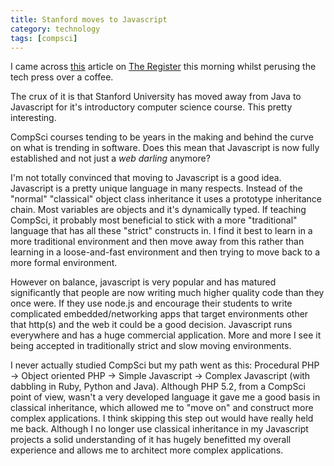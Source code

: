 ```yaml
---
title: Stanford moves to Javascript
category: technology
tags: [compsci]
---
```

I came across [this](https://www.theregister.co.uk/2017/04/24/stanford_tests_javascript_in_place_of_java/) article
on [The Register](https://www.theregister.co.uk) this morning whilst perusing the tech press over a coffee.

The crux of it is that Stanford University has moved away from Java to Javascript for
it's introductory computer science course. This pretty interesting.

CompSci courses tending to be years in the making and behind the curve on what is trending in software. Does this
mean that Javascript is now fully established and not just a *web darling* anymore?

I'm not totally convinced that moving to Javascript is a good idea. Javascript is a pretty unique language in
many respects. Instead of the "normal" "classical" object class inheritance it uses a prototype inheritance chain.
Most variables are objects and it's dynamically typed. If teaching CompSci, it probably most beneficial to
stick with a more "traditional" language that has all these "strict" constructs in. I find it best
to learn in a more traditional environment and then move away from this rather
than learning in a loose-and-fast environment and then trying to move back to a more formal environment.

However on balance, javascript is very popular and has matured significantly that people are now writing much higher
quality code than they once were. If they use node.js and encourage their students to write complicated embedded/networking apps that
target environments other that http(s) and the web it could be a good decision. Javascript runs everywhere and has a huge commercial
application. More and more I see it being accepted in traditionally strict and slow moving environments.

I never actually studied CompSci but my path went as this: Procedural PHP -> Object oriented PHP -> Simple Javascript -> Complex Javascript
(with dabbling in Ruby, Python and Java).
Although PHP 5.2, from a CompSci point of view, wasn't a very developed language it gave me a good basis in classical inheritance, which allowed me
to "move on" and construct more complex applications. I think skipping this step out would have really held me back. Although I no longer use classical
inheritance in my Javascript projects a solid understanding of it has hugely benefitted my overall experience and allows me to architect more complex applications.
